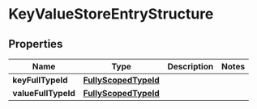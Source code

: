 

# KeyValueStoreEntryStructure


## Properties

| Name | Type | Description | Notes |
|------------ | ------------- | ------------- | -------------|
|**keyFullTypeId** | [**FullyScopedTypeId**](FullyScopedTypeId.md) |  |  |
|**valueFullTypeId** | [**FullyScopedTypeId**](FullyScopedTypeId.md) |  |  |



